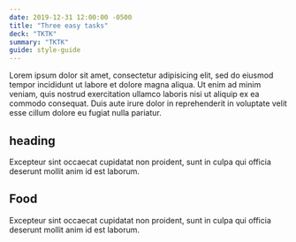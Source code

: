 ```yaml
---
date: 2019-12-31 12:00:00 -0500
title: "Three easy tasks"
deck: "TKTK"
summary: "TKTK"
guide: style-guide
---
```


Lorem ipsum dolor sit amet, consectetur adipisicing elit, sed do eiusmod tempor incididunt ut labore et dolore magna aliqua. Ut enim ad minim veniam, quis nostrud exercitation ullamco laboris nisi ut aliquip ex ea commodo consequat. Duis aute irure dolor in reprehenderit in voluptate velit esse cillum dolore eu fugiat nulla pariatur.

## heading

Excepteur sint occaecat cupidatat non proident, sunt in culpa qui officia deserunt mollit anim id est laborum.

## Food

Excepteur sint occaecat cupidatat non proident, sunt in culpa qui officia deserunt mollit anim id est laborum.
